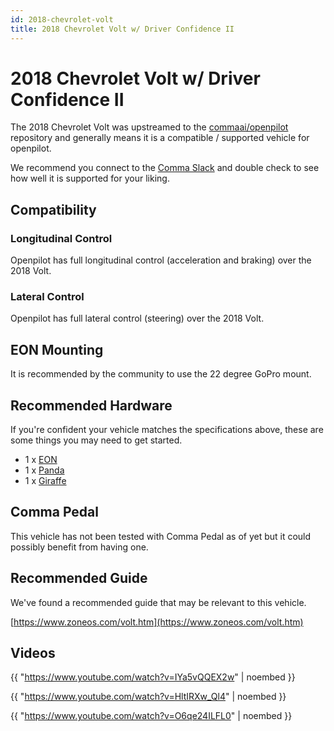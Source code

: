 ```yaml
---
id: 2018-chevrolet-volt
title: 2018 Chevrolet Volt w/ Driver Confidence II
---
```

# 2018 Chevrolet Volt w/ Driver Confidence II

The 2018 Chevrolet Volt was upstreamed to the [commaai/openpilot](https://github.com/commaai/openpilot) repository and generally means it is a compatible / supported vehicle for openpilot.

We recommend you connect to the [Comma Slack](https://slack.comma.ai) and double check to see how well it is supported for your liking.

## Compatibility

### Longitudinal Control

Openpilot has full longitudinal control (acceleration and braking) over the 2018 Volt.

### Lateral Control

Openpilot has full lateral control (steering) over the 2018 Volt.

## EON Mounting

It is recommended by the community to use the 22 degree GoPro mount.

## Recommended Hardware

If you're confident your vehicle matches the specifications above, these are some things you may need to get started.

* 1 x [EON](/hardware/eon/)
* 1 x [Panda](/hardware/panda/)
* 1 x [Giraffe](/hardware/giraffe/)

## Comma Pedal

This vehicle has not been tested with Comma Pedal as of yet but it could possibly benefit from having one.

## Recommended Guide

We've found a recommended guide that may be relevant to this vehicle.

[https://www.zoneos.com/volt.htm](https://www.zoneos.com/volt.htm)

## Videos

{{ "https://www.youtube.com/watch?v=IYa5vQQEX2w" | noembed }}


{{ "https://www.youtube.com/watch?v=HltIRXw_Ql4" | noembed }}


{{ "https://www.youtube.com/watch?v=O6qe24ILFL0" | noembed }}


